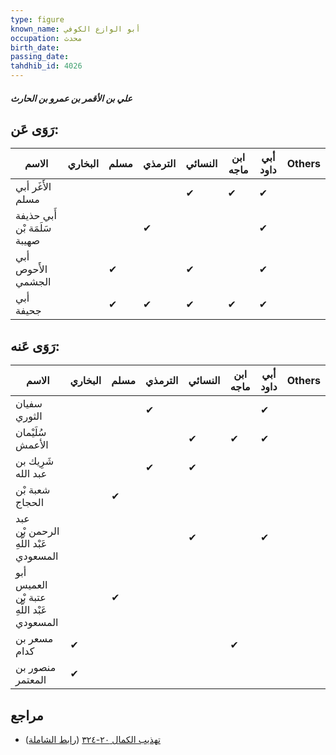```yaml
---
type: figure
known_name: أبو الوازع الكوفي
occupation: محدث
birth_date:
passing_date:
tahdhib_id: 4026
---
```

##### علي بن الأقمر بن عمرو بن الحارث

## رَوَى عَن:
| الاسم                        | البخاري | مسلم | الترمذي | النسائي | ابن ماجه | أبي داود | Others |
| ---------------------------- | ------- | ---- | ------- | ------- | -------- | -------- | ------ |
| الأَغَر أبي مسلم             |         |      |         | ✔       | ✔        | ✔        |        |
| أَبي حذيفة سَلَمَة بْن صهيبة |         |      | ✔       |         |          | ✔        |        |
| أبي الأَحوص الجشمي           |         | ✔    |         | ✔       |          | ✔        |        |
| أبي جحيفة                    |         | ✔    | ✔       | ✔       | ✔        | ✔        |        |
## رَوَى عَنه:
| الاسم                                      | البخاري | مسلم | الترمذي | النسائي | ابن ماجه | أبي داود | Others |
| ------------------------------------------ | ------- | ---- | ------- | ------- | -------- | -------- | ------ |
| سفيان الثوري                               |         |      | ✔       |         |          | ✔        |        |
| سُلَيْمان الأعمش                           |         |      |         | ✔       | ✔        | ✔        |        |
| شَرِيك بن عبد الله                         |         |      | ✔       | ✔       |          |          |        |
| شعبة بْن الحجاج                            |         | ✔    |         |         |          |          |        |
| عبد الرحمن بْن عَبْد اللَّهِ المسعودي      |         |      |         | ✔       |          | ✔        |        |
| أبو العميس عتبة بْن عَبْد اللَّهِ المسعودي |         | ✔    |         |         |          |          |        |
| مسعر بن كدام                               | ✔       |      |         |         | ✔        |          |        |
| منصور بن المعتمر                           | ✔       |      |         |         |          |          |        |
## مراجع
- [تهذيب الكمال ٢٠-٣٢٤](obsidian://open?vault=Tahdhib-al-Kamal&file=Figures/٤٠٢٦-علي%20بن%20الأقمر%20بن%20عمرو%20بن%20الحارث) ([رابط الشاملة](https://shamela.ws/book/3722/10454))